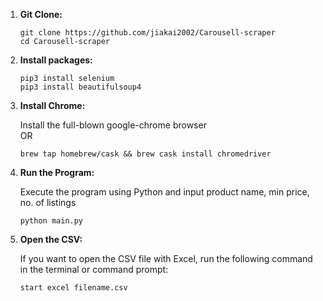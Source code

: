 1. **Git Clone:**
   
   ```
   git clone https://github.com/jiakai2002/Carousell-scraper
   cd Carousell-scraper
   ```
2. **Install packages:**
   
   ```
   pip3 install selenium
   pip3 install beautifulsoup4
   ```
3. **Install Chrome:**
   
   Install the full-blown google-chrome browser  
   OR  
   ```
   brew tap homebrew/cask && brew cask install chromedriver
   ```
4. **Run the Program:**
   
   Execute the program using Python and input product name, min price, no. of listings  
   ```
   python main.py
   ```  
5. **Open the CSV:**
   
   If you want to open the CSV file with Excel, run the following command in the terminal or command prompt:  
   ```
   start excel filename.csv
   ```

